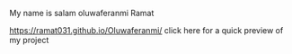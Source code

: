 My name is salam oluwaferanmi Ramat

https://ramat031.github.io/Oluwaferanmi/
click here for a quick preview of my project
